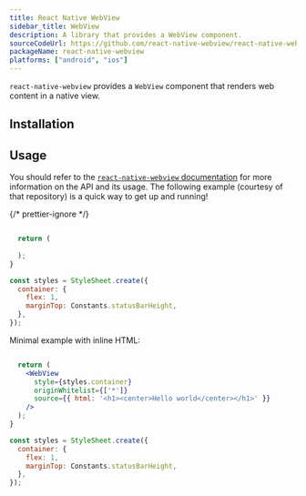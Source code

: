 ```yaml
---
title: React Native WebView
sidebar_title: WebView
description: A library that provides a WebView component.
sourceCodeUrl: https://github.com/react-native-webview/react-native-webview
packageName: react-native-webview
platforms: ["android", "ios"]
---
```


`react-native-webview` provides a `WebView` component that renders web content in a native view.

## Installation

## Usage

You should refer to the [`react-native-webview` documentation](https://github.com/react-native-webview/react-native-webview/blob/master/docs/Guide.md#react-native-webview-guide) for more information on the API and its usage. The following example (courtesy of that repository) is a quick way to get up and running!

{/* prettier-ignore */}
```jsx collapseHeight=310

  return (
    
  );
}

const styles = StyleSheet.create({
  container: {
    flex: 1,
    marginTop: Constants.statusBarHeight,
  },
});
```

Minimal example with inline HTML:

```jsx collapseHeight=310

  return (
    <WebView
      style={styles.container}
      originWhitelist={['*']}
      source={{ html: '<h1><center>Hello world</center></h1>' }}
    />
  );
}

const styles = StyleSheet.create({
  container: {
    flex: 1,
    marginTop: Constants.statusBarHeight,
  },
});
```